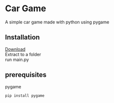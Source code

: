# Car Game
A simple car game made with python using pygame

## Installation
[Download](https://github.com/Pleptus/CarGame/archive/refs/heads/main.zip)  
Extract to a folder  
run main.py  

## prerequisites
pygame
```bash
pip install pygame
````
